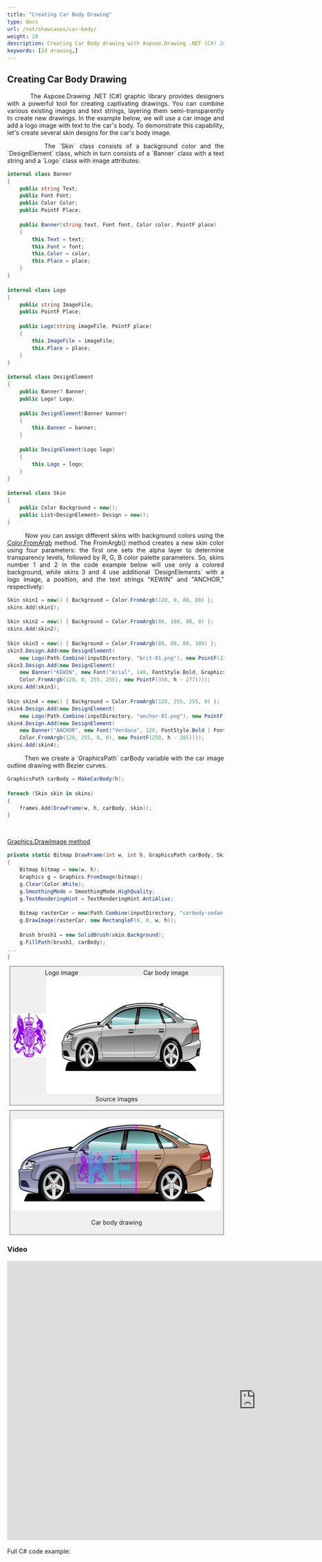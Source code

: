 ```yaml
---
title: "Creating Car Body Drawing"
type: docs
url: /net/showcases/car-body/
weight: 20
description: Creating Car Body drawing with Aspose.Drawing .NET (C#) 2d graphic library
keywords: [2d drawing,]
---
```


## Creating Car Body Drawing

<p align='justify'>
&nbsp;&nbsp;&nbsp;&nbsp;&nbsp;&nbsp;&nbsp;&nbsp;
The Aspose.Drawing .NET (C#) graphic library provides designers with a powerful tool for creating captivating drawings. You can combine various existing images and text strings, layering them semi-transparently to create new drawings. In the example below, we will use a car image and add a logo image with text to the car's body. To demonstrate this capability, let's create several skin designs for the car's body image.
</p>

<p align='justify'>
&nbsp;&nbsp;&nbsp;&nbsp;&nbsp;&nbsp;&nbsp;&nbsp;
The `Skin` class consists of a background color and the `DesignElement` class, which in turn consists of a `Banner` class with a text string and a `Logo` class with image attributes:
</p>

```cs
internal class Banner
{
    public string Text;
    public Font Font;
    public Color Color;
    public PointF Place;

    public Banner(string text, Font font, Color color, PointF place)
    {
        this.Text = text;
        this.Font = font;
        this.Color = color;
        this.Place = place;
    }
}

internal class Logo
{
    public string ImageFile;
    public PointF Place;

    public Logo(string imageFile, PointF place)
    {
        this.ImageFile = imageFile;
        this.Place = place;
    }
}

internal class DesignElement
{
    public Banner? Banner;
    public Logo? Logo;

    public DesignElement(Banner banner)
    {
        this.Banner = banner;
    }

    public DesignElement(Logo logo)
    {
        this.Logo = logo;
    }
}

internal class Skin
{
    public Color Background = new();
    public List<DesignElement> Design = new();
}
```

<p align='justify'>
&nbsp;&nbsp;&nbsp;&nbsp;&nbsp;&nbsp;&nbsp;&nbsp;
Now you can assign different skins with background colors using the <a href="https://reference.aspose.com/drawing/net/system.drawing/color/fromargb/#fromargb_2">Color.FromArgb</a> method. The FromArgb() method creates a new skin color using four parameters: the first one sets the alpha layer to determine transparency levels, followed by R, G, B color palette parameters. So, skins number 1 and 2 in the code example below will use only a colored background, while skins 3 and 4 use additional `DesignElements` with a logo image, a position, and the text strings "KEWIN" and "ANCHOR," respectively:
</p>

```cs
Skin skin1 = new() { Background = Color.FromArgb(120, 0, 80, 80) };
skins.Add(skin1);

Skin skin2 = new() { Background = Color.FromArgb(80, 180, 80, 0) };
skins.Add(skin2);

Skin skin3 = new() { Background = Color.FromArgb(80, 80, 80, 180) };
skin3.Design.Add(new DesignElement(
    new Logo(Path.Combine(inputDirectory, "brit-01.png"), new PointF(333, h - 253))));
skin3.Design.Add(new DesignElement(
    new Banner("KEWIN", new Font("Arial", 140, FontStyle.Bold, GraphicsUnit.Pixel),
    Color.FromArgb(120, 0, 255, 255), new PointF(350, h - 277))));
skins.Add(skin3);

Skin skin4 = new() { Background = Color.FromArgb(120, 255, 255, 0) };
skin4.Design.Add(new DesignElement(
    new Logo(Path.Combine(inputDirectory, "anchor-01.png"), new PointF(275, h - 290))));
skin4.Design.Add(new DesignElement(
    new Banner("ANCHOR", new Font("Verdana", 120, FontStyle.Bold | FontStyle.Italic, GraphicsUnit.Pixel),
    Color.FromArgb(120, 255, 0, 0), new PointF(250, h - 285))));
skins.Add(skin4);
```

<p align='justify'>
&nbsp;&nbsp;&nbsp;&nbsp;&nbsp;&nbsp;&nbsp;&nbsp;
Then we create a `GraphicsPath` carBody variable with the car image outline drawing with Bezier curves.
</p>

```cs
GraphicsPath carBody = MakeCarBody(h);

foreach (Skin skin in skins)
{
    frames.Add(DrawFrame(w, h, carBody, skin));
}
```

<p align='justify'>
&nbsp;&nbsp;&nbsp;&nbsp;&nbsp;&nbsp;&nbsp;&nbsp;

<a href="https://reference.aspose.com/drawing/net/aspose.drawing/graphics/drawimage/#drawimage_8">Graphics.DrawImage method</a>

</p>

```cs
private static Bitmap DrawFrame(int w, int h, GraphicsPath carBody, Skin skin)
{
    Bitmap bitmap = new(w, h);
    Graphics g = Graphics.FromImage(bitmap);
    g.Clear(Color.White);
    g.SmoothingMode = SmoothingMode.HighQuality;
    g.TextRenderingHint = TextRenderingHint.AntiAlias;

    Bitmap rasterCar = new(Path.Combine(inputDirectory, "carbody-sedan-04.png"));
    g.DrawImage(rasterCar, new RectangleF(0, 0, w, h));

    Brush brush1 = new SolidBrush(skin.Background);
    g.FillPath(brush1, carBody);
...
}
```



<style>
   .frame {
    border: 2px solid darkgray;
    padding: 5px;
    margin: 10px 0 5px 5px;
    background: #f0f0f0;
    align-items: center;
   }
   .marginauto {
    margin: 10px auto 20px;
    display: block;
   }
   .frame figcaption {
    margin: 0 auto;
    display: flex;
    flex-direction: row;
    justify-content: center;
   }
   .container {
    display: flex;
    flex-direction: row;
    align-items: center;
    justify-content: space-around;
   }
</style>

<figure class="frame">
<div class="container">
    <div>
        <figcaption>Logo image</figcaption>
    </div>
    <div>
        <figcaption>Car body image</figcaption>
    </div>
</div>
<div class="container">
    <div>
        <img src="./brit-01.png" alt="Logo image" width="125" height="102"/>
    </div>
    <div>
        <img src="./carbody-sedan-04.png" alt="Car body image" width="640" height="274"/>
    </div>
</div>
<figcaption>Source images</figcaption>
</figure>


<figure class="frame"><p>
    <img class="marginauto" src="./sample_CarBody.png" alt="Car body drawing" width="640" height="212"/>
<figcaption>Car body drawing</figcaption>
</p></figure>

### Video

<script type="application/ld+json">
{
    "@context": "https://schema.org/",
    "@type": "VideoObject",
    "name": "Car Body drawing",
    "duration": "PT00M30S",
    "uploadDate": "2023-09-16",
    "embedUrl": "https://www.youtube.com/embed/xvEuQHaHWrk",
    "thumbnailUrl": "https://i9.ytimg.com/vi/xvEuQHaHWrk/mqdefault.jpg?sqp=CMi6oKgG-oaymwEmCMACELQB8quKqQMa8AEB-AH-CYAC0AWKAgwIABABGFUgVihlMA8=&rs=AOn4CLAAyl52MFXaz0bGBtDwjlO_vH9-5Q",
    "description": "Creating Car Body drawing with Aspose.Drawing .NET (C#) 2d graphic library",
}
</script>

<iframe width="1156" height="650" src="https://www.youtube.com/embed/xvEuQHaHWrk" title="CarBody" frameborder="0" allow="accelerometer; autoplay; clipboard-write; encrypted-media; gyroscope; picture-in-picture; web-share" allowfullscreen></iframe>


Full C# code example:
